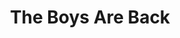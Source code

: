 ---
ee_id: '236'
site: '1'
type: '2'
long_id: 2006-007 The Boys Are Back
url: 2006-007-the-boys-are-back
year: '2006'
medium: Composition for solo piano
commission:
add_credit:
dims:
pitch: "<p>Just my favorite part of the Elton song. FYI. </p>"
ps:
live_url:
related:
title: The Boys Are Back
youtube:
imgs: "{filedir_1}The_Boys_Are_Back_2006_007_database_IH.jpg"
subheading:
year2: '2006'
download: "{filedir_4}cory_arcangel_boys_r_back.pdf"
add_credits:
related_code:
! '':
layout: things-i-made
---